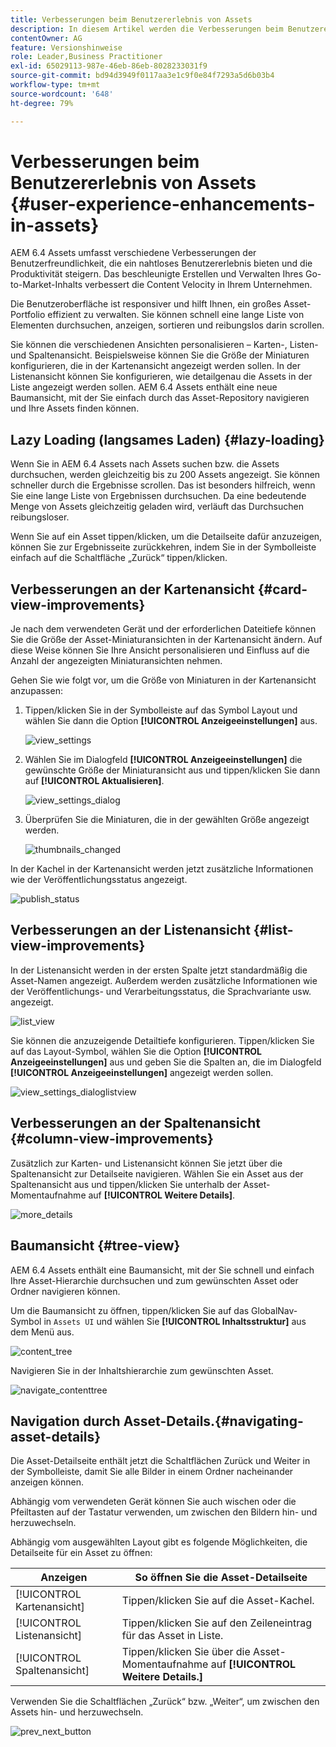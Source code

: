 ```yaml
---
title: Verbesserungen beim Benutzererlebnis von Assets
description: In diesem Artikel werden die Verbesserungen beim Benutzererlebnis von AEM 6.4 Assets beschrieben.
contentOwner: AG
feature: Versionshinweise
role: Leader,Business Practitioner
exl-id: 65029113-987e-46eb-86eb-8028233031f9
source-git-commit: bd94d3949f0117aa3e1c9f0e84f7293a5d6b03b4
workflow-type: tm+mt
source-wordcount: '648'
ht-degree: 79%

---
```


# Verbesserungen beim Benutzererlebnis von Assets {#user-experience-enhancements-in-assets}

AEM 6.4 Assets umfasst verschiedene Verbesserungen der Benutzerfreundlichkeit, die ein nahtloses Benutzererlebnis bieten und die Produktivität steigern. Das beschleunigte Erstellen und Verwalten Ihres Go-to-Market-Inhalts verbessert die Content Velocity in Ihrem Unternehmen.

Die Benutzeroberfläche ist responsiver und hilft Ihnen, ein großes Asset-Portfolio effizient zu verwalten. Sie können schnell eine lange Liste von Elementen durchsuchen, anzeigen, sortieren und reibungslos darin scrollen.

Sie können die verschiedenen Ansichten personalisieren – Karten-, Listen- und Spaltenansicht. Beispielsweise können Sie die Größe der Miniaturen konfigurieren, die in der Kartenansicht angezeigt werden sollen. In der Listenansicht können Sie konfigurieren, wie detailgenau die Assets in der Liste angezeigt werden sollen. AEM 6.4 Assets enthält eine neue Baumansicht, mit der Sie einfach durch das Asset-Repository navigieren und Ihre Assets finden können.

## Lazy Loading (langsames Laden)  {#lazy-loading}

Wenn Sie in AEM 6.4 Assets nach Assets suchen bzw. die Assets durchsuchen, werden gleichzeitig bis zu 200 Assets angezeigt. Sie können schneller durch die Ergebnisse scrollen. Das ist besonders hilfreich, wenn Sie eine lange Liste von Ergebnissen durchsuchen. Da eine bedeutende Menge von Assets gleichzeitig geladen wird, verläuft das Durchsuchen reibungsloser.

Wenn Sie auf ein Asset tippen/klicken, um die Detailseite dafür anzuzeigen, können Sie zur Ergebnisseite zurückkehren, indem Sie in der Symbolleiste einfach auf die Schaltfläche „Zurück“ tippen/klicken.

## Verbesserungen an der Kartenansicht {#card-view-improvements}

Je nach dem verwendeten Gerät und der erforderlichen Dateitiefe können Sie die Größe der Asset-Miniaturansichten in der Kartenansicht ändern. Auf diese Weise können Sie Ihre Ansicht personalisieren und Einfluss auf die Anzahl der angezeigten Miniaturansichten nehmen.

Gehen Sie wie folgt vor, um die Größe von Miniaturen in der Kartenansicht anzupassen:

1. Tippen/klicken Sie in der Symbolleiste auf das Symbol Layout und wählen Sie dann die Option **[!UICONTROL Anzeigeeinstellungen]** aus.

   ![view_settings](assets/view_settings.png)

1. Wählen Sie im Dialogfeld **[!UICONTROL Anzeigeeinstellungen]** die gewünschte Größe der Miniaturansicht aus und tippen/klicken Sie dann auf **[!UICONTROL Aktualisieren]**.

   ![view_settings_dialog](assets/view_settings_dialog.png)

1. Überprüfen Sie die Miniaturen, die in der gewählten Größe angezeigt werden.

   ![thumbnails_changed](assets/thumbnails_changed.png)

In der Kachel in der Kartenansicht werden jetzt zusätzliche Informationen wie der Veröffentlichungsstatus angezeigt.

![publish_status](assets/publish_status.png)

## Verbesserungen an der Listenansicht {#list-view-improvements}

In der Listenansicht werden in der ersten Spalte jetzt standardmäßig die Asset-Namen angezeigt. Außerdem werden zusätzliche Informationen wie der Veröffentlichungs- und Verarbeitungsstatus, die Sprachvariante usw. angezeigt.

![list_view](assets/list_view.png)

Sie können die anzuzeigende Detailtiefe konfigurieren. Tippen/klicken Sie auf das Layout-Symbol, wählen Sie die Option **[!UICONTROL Anzeigeeinstellungen]** aus und geben Sie die Spalten an, die im Dialogfeld **[!UICONTROL Anzeigeeinstellungen]** angezeigt werden sollen.

![view_settings_dialoglistview](assets/view_settings_dialoglistview.png)

## Verbesserungen an der Spaltenansicht {#column-view-improvements}

Zusätzlich zur Karten- und Listenansicht können Sie jetzt über die Spaltenansicht zur Detailseite navigieren. Wählen Sie ein Asset aus der Spaltenansicht aus und tippen/klicken Sie unterhalb der Asset-Momentaufnahme auf **[!UICONTROL Weitere Details]**.

![more_details](assets/more_details.png)

## Baumansicht {#tree-view}

AEM 6.4 Assets enthält eine Baumansicht, mit der Sie schnell und einfach Ihre Asset-Hierarchie durchsuchen und zum gewünschten Asset oder Ordner navigieren können.

Um die Baumansicht zu öffnen, tippen/klicken Sie auf das GlobalNav-Symbol in `Assets UI` und wählen Sie **[!UICONTROL Inhaltsstruktur]** aus dem Menü aus.

![content_tree](assets/content_tree.png)

Navigieren Sie in der Inhaltshierarchie zum gewünschten Asset.

![navigate_contenttree](assets/navigate_contenttree.png)

## Navigation durch Asset-Details.{#navigating-asset-details}

Die Asset-Detailseite enthält jetzt die Schaltflächen Zurück und Weiter in der Symbolleiste, damit Sie alle Bilder in einem Ordner nacheinander anzeigen können.

Abhängig vom verwendeten Gerät können Sie auch wischen oder die Pfeiltasten auf der Tastatur verwenden, um zwischen den Bildern hin- und herzuwechseln.

Abhängig vom ausgewählten Layout gibt es folgende Möglichkeiten, die Detailseite für ein Asset zu öffnen:

| **Anzeigen** | **So öffnen Sie die Asset-Detailseite** |
|---|---|
| [!UICONTROL Kartenansicht] | Tippen/klicken Sie auf die Asset-Kachel. |
| [!UICONTROL Listenansicht] | Tippen/klicken Sie auf den Zeileneintrag für das Asset in Liste. |
| [!UICONTROL Spaltenansicht] | Tippen/klicken Sie über die Asset-Momentaufnahme auf **[!UICONTROL Weitere Details.]** |

Verwenden Sie die Schaltflächen „Zurück“ bzw. „Weiter“, um zwischen den Assets hin- und herzuwechseln.

![prev_next_button](assets/prev_next_buttons.png)
